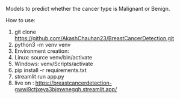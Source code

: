 Models to predict whether the cancer type is Malignant or Benign.

How to use:
1. git clone https://github.com/AkashChauhan23/BreastCancerDetection.git
2. python3 -m venv venv
3. Environment creation:
  1. Linux: source venv/bin/activate
  2. Windows: venv/Scripts/activate
4. pip install -r requirements.txt
5. streamlit run app.py
6. live on : https://breastcancerdetection-gwwi9ctjxeya3bjmwnegqh.streamlit.app/
